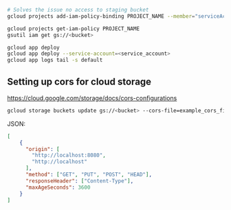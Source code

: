 ```bash
# Solves the issue no access to staging bucket
gcloud projects add-iam-policy-binding PROJECT_NAME --member="serviceAccount:PROJECT_NUMBER.iam.gserviceaccount.com" --role="roles/cloudbuild.builds.builder"

gcloud projects get-iam-policy PROJECT_NAME
gsutil iam get gs://<bucket>

gcloud app deploy
gcloud app deploy --service-account=<service_account>
gcloud app logs tail -s default
```

## Setting up cors for cloud storage

https://cloud.google.com/storage/docs/cors-configurations

```bash
gcloud storage buckets update gs://<bucket> --cors-file=example_cors_file.json
```

JSON:
```json
[
    {
      "origin": [
        "http://localhost:8080",
        "http://localhost"
      ],
      "method": ["GET", "PUT", "POST", "HEAD"],
      "responseHeader": ["Content-Type"],
      "maxAgeSeconds": 3600
    }
]
```
